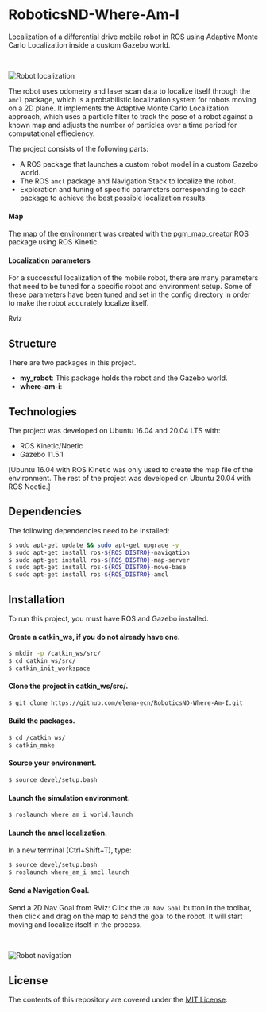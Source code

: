 # RoboticsND-Where-Am-I

Localization of a differential drive mobile robot in ROS using Adaptive Monte Carlo Localization inside a custom Gazebo world.

<br>

![Robot localization](images/localization.gif)



The robot uses odometry and laser scan data to localize itself through the `amcl` package, which is a probabilistic localization system for robots moving on a 2D plane. It implements the Adaptive Monte Carlo Localization approach, which uses a particle filter to track the pose of a robot against a known map and adjusts the number of particles over a time period for computational effieciency. 

The project consists of the following parts: 

* A ROS package that launches a custom robot model in a custom Gazebo world.
* The ROS `amcl` package and Navigation Stack to localize the robot.
* Exploration and tuning of specific parameters corresponding to each package to achieve the best possible localization results.

#### Map

The map of the environment was created with the [pgm_map_creator](https://github.com/udacity/pgm_map_creator) ROS package using ROS Kinetic.

#### Localization parameters

For a successful localization of the mobile robot, there are many parameters that need to be tuned for a specific robot and environment setup. Some of these parameters have been tuned and set in the config directory in order to make the robot accurately localize itself.





Rviz


Structure
---------

There are two packages in this project.
* **my_robot**: This package holds the robot and the Gazebo world.
* **where-am-i**:

Technologies
------------

The project was developed on Ubuntu 16.04 and 20.04 LTS with:
* ROS Kinetic/Noetic
* Gazebo 11.5.1

[Ubuntu 16.04 with ROS Kinetic was only used to create the map file of the environment. The rest of the project was developed on Ubuntu 20.04 with ROS Noetic.]


Dependencies
------------

The following dependencies need to be installed:
```sh
$ sudo apt-get update && sudo apt-get upgrade -y
$ sudo apt-get install ros-${ROS_DISTRO}-navigation
$ sudo apt-get install ros-${ROS_DISTRO}-map-server
$ sudo apt-get install ros-${ROS_DISTRO}-move-base
$ sudo apt-get install ros-${ROS_DISTRO}-amcl
```

Installation
------------

To run this project, you must have ROS and Gazebo installed.

#### Create a catkin_ws, if you do not already have one.
```sh
$ mkdir -p /catkin_ws/src/
$ cd catkin_ws/src/
$ catkin_init_workspace
```

#### Clone the project in catkin_ws/src/.
```sh
$ git clone https://github.com/elena-ecn/RoboticsND-Where-Am-I.git
```

#### Build the packages.
```sh
$ cd /catkin_ws/
$ catkin_make
```

#### Source your environment.
```sh
$ source devel/setup.bash
```

#### Launch the simulation environment.
```sh
$ roslaunch where_am_i world.launch
```

#### Launch the amcl localization.
In a new terminal (Ctrl+Shift+T), type:
```sh
$ source devel/setup.bash
$ roslaunch where_am_i amcl.launch
```

#### Send a Navigation Goal.
Send a 2D Nav Goal from RViz: Click the `2D Nav Goal` button in the toolbar, then click and drag on the map to send the goal to the robot. It will start moving and localize itself in the process.

<br>

![Robot navigation](images/navigation.gif)


License
-------

The contents of this repository are covered under the [MIT License](LICENSE).